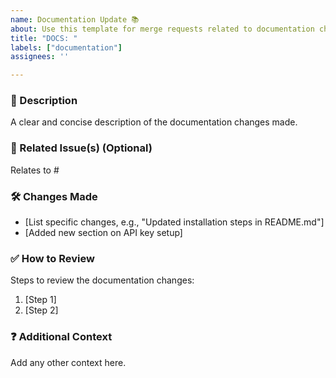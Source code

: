 ```yaml
---
name: Documentation Update 📚
about: Use this template for merge requests related to documentation changes.
title: "DOCS: "
labels: ["documentation"]
assignees: ''

---
```


### 📝 Description

A clear and concise description of the documentation changes made.

### 🔗 Related Issue(s) (Optional)

Relates to #<!-- Replace with issue number if this MR addresses a documentation issue -->

### 🛠️ Changes Made

-   [List specific changes, e.g., "Updated installation steps in README.md"]
-   [Added new section on API key setup]

### ✅ How to Review

Steps to review the documentation changes:

1.  [Step 1]
2.  [Step 2]

### ❓ Additional Context

Add any other context here.